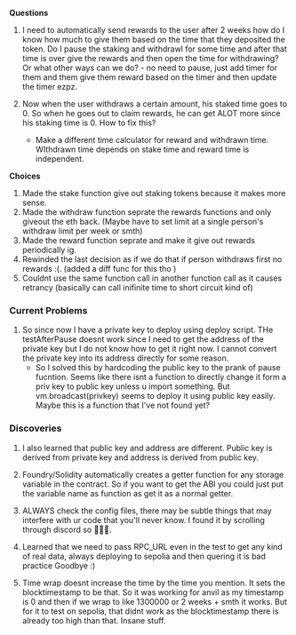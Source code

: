 **Questions**

1. I need to automatically send rewards to the user after 2 weeks how do I know how much to give them based on the time that they deposited the token. Do I pause the staking and withdrawl for some time and after that time is over give the rewards and then open the time for withdrawing? Or what other ways can we do?
       - no need to pause, just add timer for them and them give them reward based on the timer and then update the timer ezpz.

2. Now when the user withdraws a certain amount, his staked time goes to 0. So when he goes out to claim rewards, he can get ALOT more since his staking time is 0. How to fix this?
    - Make a different time calculator for reward and withdrawn time. WIthdrawn time depends on stake time and reward time is independent.


**Choices**
1. Made the stake function give out staking tokens because it makes more sense.
2. Made the withdraw function seprate the rewards functions and only giveout the eth back. (Maybe have to set limit at a single person's withdraw limit per week or smth)
3. Made the reward function seprate and make it give out rewards periodically ig.
4. Rewinded the last decision as if we do that if person withdraws first no rewards :(. (added a diff func for this tho )
5.  Couldnt use the same function call in another function call as it causes retrancy (basically can call inifinite time to short circuit kind of)




### Current Problems
1. So since now I have a private key to deploy using deploy script. THe testAfterPause doesnt work since I need to get the address of the private key but I do not know how to get it right now. I cannot convert the private key into its address directly for some reason.
    - So I solved this by hardcoding the public key to the prank of pause fucntion. Seems like there isnt a function to directly change it form a priv key to public key unless u import something. But vm.broadcast(privkey) seems to deploy it using public key easily. Maybe this is a function that I've not found yet?
    


### Discoveries
1. I also learned that public key and address are different. Public key is derived from private key and address is derived from public key. 

2. Foundry/Solidity automatically creates a getter function for any storage variable in the contract. So if you want to get the ABI you could just put the variable name as function as get it as a normal getter.

3. ALWAYS check the config files, there may be subtle things that may interfere with ur code that you'll never know. I found it by scrolling through discord so 🤷🏻‍♂️.

4. Learned that we need to pass RPC_URL even in the test to get any kind of real data, always deploying to sepolia and then quering it is bad practice
Goodbye :)

5. Time wrap doesnt increase the time by the time you mention. It sets the blocktimestamp to be that. So it was working for anvil as my timestamp is 0 and then if we wrap to like 1300000 or 2 weeks + smth it works. But for it to test on sepolia, that didnt work as the blocktimestamp there is already too high than that. Insane stuff. 
